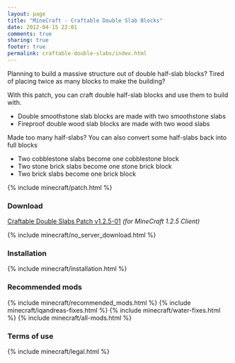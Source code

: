 ```yaml
---
layout: page
title: "MineCraft - Craftable Double Slab Blocks"
date: 2012-04-15 22:01
comments: true
sharing: true
footer: true
permalink: craftable-double-slabs/index.html
---
```


Planning to build a massive structure out of double half-slab blocks? Tired of placing twice as many blocks to make the building?

With this patch, you can craft double half-slab blocks and use them to build with.

 * Double smoothstone slab blocks are made with two smoothstone slabs
 * Fireproof double wood slab blocks are made with two wood slabs

Made too many half-slabs? You can also convert some half-slabs back into full blocks

 * Two cobblestone slabs become one cobblestone block
 * Two stone brick slabs become one stone brick block
 * Two brick slabs become one brick block

{% include minecraft/patch.html %}

### Download
[Craftable Double Slabs Patch v1.2.5-01](https://github.com/downloads/IQAndreas/Minecraft-Mods-and-Patches/craftable-double-slabs-v1.2.5-01.zip) _(for MineCraft 1.2.5 Client)_

{% include minecraft/no_server_download.html %}

### Installation
{% include minecraft/installation.html %}

### Recommended mods
{% include minecraft/recommended_mods.html %}
{% include minecraft/iqandreas-fixes.html %}
{% include minecraft/water-fixes.html %}
{% include minecraft/all-mods.html %}

### Terms of use
{% include minecraft/legal.html %}
